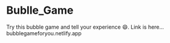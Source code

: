 # Bublle_Game
Try this bubble game and tell your experience 😄.
Link is here... bubblegameforyou.netlify.app

